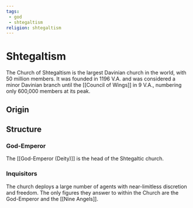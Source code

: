 ```yaml
---
tags:
 - god
 - shtegaltism
religion: shtegaltism
---
```

# Shtegaltism

The Church of Shtegaltism is the largest Davinian church in the world, with 50 million members. It was founded in 1196 V.A. and was considered a minor Davinian branch until the [[Council of Wings]] in 9 V.A., numbering only 600,000 members at its peak.
## Origin

## Structure

### God-Emperor
The [[God-Emperor (Deity)]] is the head of the Shtegaltic church.

### Inquisitors
The church deploys a large number of agents with near-limitless discretion and freedom. The only figures they answer to within the Church are the God-Emperor and the [[Nine Angels]]. 